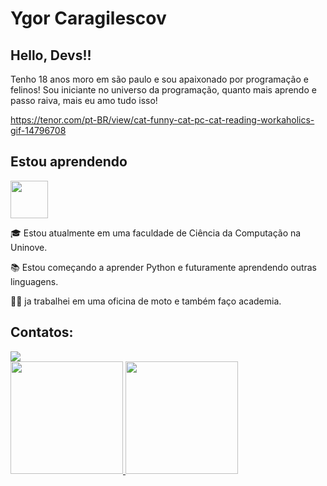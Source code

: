# Ygor Caragilescov
## Hello, Devs!!
Tenho 18 anos moro em são paulo e sou apaixonado por programação e felinos! Sou iniciante no universo da programação, quanto mais aprendo e passo raiva, mais eu amo tudo isso!

https://tenor.com/pt-BR/view/cat-funny-cat-pc-cat-reading-workaholics-gif-14796708

## Estou aprendendo
<img loading="lazy" src="https://cdn.jsdelivr.net/gh/devicons/devicon@latest/icons/python/python-original-wordmark.svg" width="60" height="60"/>

:mortar_board: Estou atualmente em uma faculdade de Ciência da Computação na Uninove.

:books: Estou começando a aprender Python e futuramente aprendendo outras linguagens.

🛵💪 ja trabalhei em uma oficina de moto e também faço academia.

## Contatos:
<div>
<a href="https://www.instagram.com/ygor_caragilescov/" target="_blank"><img loading="lazy" src="https://img.shields.io/badge/-Instagram-%23E4405F?style=for-the-badge&logo=instagram&logoColor=white" target="_blank"></a>



<div>
<a href="https://github.com/YgorCaragilescov">
<img loading="lazy" height="180em" src="https://github-readme-stats.vercel.app/api/top-langs/?username=YgorCaragilescov&layout=compact&langs_count=7&theme=dracula"/>
<img loading="lazy" height="180em" src="https://github-readme-stats.vercel.app/api?username=YgorCaragilescov&show_icons=true&theme=dracula&include_all_commits=true&count_private=true"/>
</div>
